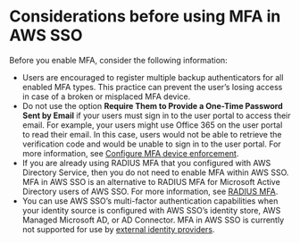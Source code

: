 # Considerations before using MFA in AWS SSO<a name="mfa-considerations"></a>

Before you enable MFA, consider the following information:
+ Users are encouraged to register multiple backup authenticators for all enabled MFA types\. This practice can prevent the user’s losing access in case of a broken or misplaced MFA device\. 
+ Do not use the option **Require Them to Provide a One\-Time Password Sent by Email** if your users must sign in to the user portal to access their email\. For example, your users might use Office 365 on the user portal to read their email\. In this case, users would not be able to retrieve the verification code and would be unable to sign in to the user portal\. For more information, see [Configure MFA device enforcement](how-to-configure-mfa-device-enforcement.md)\.
+ If you are already using RADIUS MFA that you configured with AWS Directory Service, then you do not need to enable MFA within AWS SSO\. MFA in AWS SSO is an alternative to RADIUS MFA for Microsoft Active Directory users of AWS SSO\. For more information, see [RADIUS MFA](about-radius.md)\.
+ You can use AWS SSO’s multi\-factor authentication capabilities when your identity source is configured with AWS SSO’s identity store, AWS Managed Microsoft AD, or AD Connector\. MFA in AWS SSO is currently not supported for use by [external identity providers](https://docs.aws.amazon.com/singlesignon/latest/userguide/manage-your-identity-source-idp.html)\.